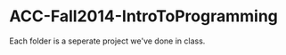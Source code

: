 ACC-Fall2014-IntroToProgramming
===============================

Each folder is a seperate project we've done in class.
